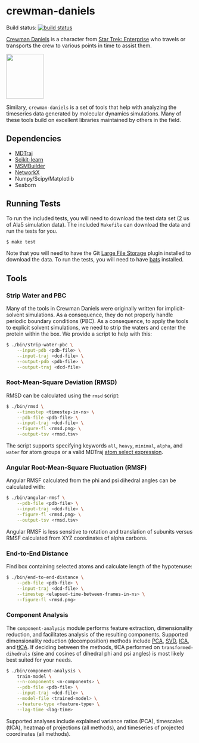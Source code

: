 # crewman-daniels
Build status: [![build status](https://travis-ci.org/rnowling/crewman-daniels.svg?branch=master)](https://travis-ci.org/rnowling/crewman-daniels)

[Crewman Daniels](http://memory-alpha.wikia.com/wiki/Daniels_(Crewman)) is a character from [Star Trek: Enterprise](https://en.wikipedia.org/wiki/Star_Trek:_Enterprise) who travels or transports the crew to various points in time to assist them.

<img src="https://vignette.wikia.nocookie.net/memoryalpha/images/8/89/Daniels2.jpg/revision/latest?cb=20100806165630&path-prefix=en" width="100px" height="120px">

Similary, `crewman-daniels` is a set of tools that help with analyzing the timeseries data generated by molecular dynamics simulations. Many of these tools build on excellent libraries maintained by others in the field.

## Dependencies

* [MDTraj](http://mdtraj.org)
* [Scikit-learn](http://scikit-learn.org/stable/)
* [MSMBuilder](http://msmbuilder.org)
* [NetworkX](https://networkx.github.io/)
* Numpy/Scipy/Matplotlib
* Seaborn

## Running Tests
To run the included tests, you will need to download the test data set (2 us of Ala5 simulation data).  The included `Makefile` can download the data and run the tests for you.

```bash
$ make test
```

Note that you will need to have the Git [Large File Storage](https://git-lfs.github.com/) plugin installed to download the data.  To run the tests, you will need to have [bats](https://github.com/sstephenson/bats) installed.

## Tools

### Strip Water and PBC
Many of the tools in Crewman Daniels were originally written for implicit-solvent simulations.  As a consequence, they do not properly handle periodic boundary conditions (PBC).  As a consequence, to apply the tools to explicit solvent simulations, we need to strip the waters and center the protein within the box.  We provide a script to help with this:

```bash
$ ./bin/strip-water-pbc \
    --input-pdb <pdb-file> \
    --input-traj <dcd-file> \
    --output-pdb <pdb-file> \
    --output-traj <dcd-file>
```

### Root-Mean-Square Deviation (RMSD)
RMSD can be calculated using the `rmsd` script:

```bash
$ ./bin/rmsd \
    --timestep <timestep-in-ns> \
    --pdb-file <pdb-file> \
    --input-traj <dcd-file> \
    --figure-fl <rmsd.png> \
    --output-tsv <rmsd.tsv>
```

The script supports specifying keywords `all`, `heavy`, `minimal`, `alpha`, and `water` for atom groups or a valid MDTraj [atom select expression](http://mdtraj.org/1.9.0/atom_selection.html).

### Angular Root-Mean-Square Fluctuation (RMSF)
Angular RMSF calculated from the phi and psi dihedral angles can be calculated with:

```bash
$ ./bin/angular-rmsf \
    --pdb-file <pdb-file> \
    --input-traj <dcd-file> \
    --figure-fl <rmsd.png> \
    --output-tsv <rmsd.tsv>
```

Angular RMSF is less sensitive to rotation and translation of subunits versus RMSF calculated from XYZ coordinates of alpha carbons.

### End-to-End Distance
Find box containing selected atoms and calculate length of the hypotenuse:

```bash
$ ./bin/end-to-end-distance \
    --pdb-file <pdb-file> \
    --input-traj <dcd-file> \
    --timestep <elapsed-time-between-frames-in-ns> \
    --figure-fl <rmsd.png>
```

### Component Analysis
The `component-analysis` module performs feature extraction, dimensionality reduction, and facilitates analysis of the resulting components. Supported dimensionality reduction (decomposition) methods include [PCA](http://scikit-learn.org/stable/modules/generated/sklearn.decomposition.PCA.html), [SVD](http://scikit-learn.org/stable/modules/generated/sklearn.decomposition.TruncatedSVD.html), [ICA](http://scikit-learn.org/stable/modules/generated/sklearn.decomposition.FastICA.html), and [tICA](http://msmbuilder.org/3.8.0/decomposition.html#tica). If deciding between the methods, tICA performed on `transformed-dihedrals` (sine and cosines of dihedral phi and psi angles) is most likely best suited for your needs.

```bash
$ ./bin/component-analysis \
    train-model \
    --n-components <n-components> \
    --pdb-file <pdb-file> \
    --input-traj <dcd-file> \
    --model-file <trained-model> \
    --feature-type <feature-type> \
    --lag-time <lag-time>
```

Supported analyses include explained variance ratios (PCA), timescales (tICA), heatmap of projections (all methods), and timeseries of projected coordinates (all methods).
